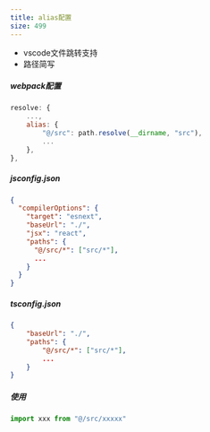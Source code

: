 ```yaml
---
title: alias配置
size: 499
---
```

- vscode文件跳转支持
- 路径简写

##### webpack配置

```js
resolve: {
	...,
	alias: {
		"@/src": path.resolve(__dirname, "src"),
		...
	},
},
```

##### jsconfig.json
```json
{
  "compilerOptions": {
    "target": "esnext",
    "baseUrl": "./",
    "jsx": "react",
    "paths": {
      "@/src/*": ["src/*"],
      ...
    }
  }
}
```

##### tsconfig.json
```json
{
	"baseUrl": "./",
	"paths": {
		"@/src/*": ["src/*"],
		...
	}
}
```

##### 使用
```jsx
import xxx from "@/src/xxxxx"
```
